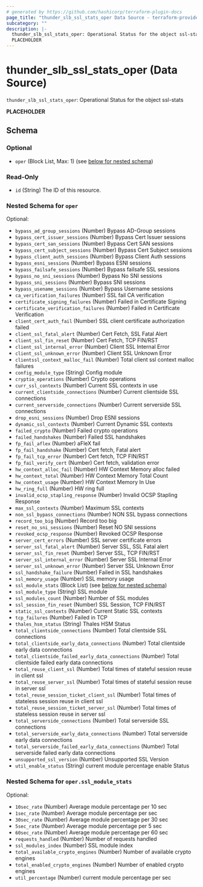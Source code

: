 ```yaml
---
# generated by https://github.com/hashicorp/terraform-plugin-docs
page_title: "thunder_slb_ssl_stats_oper Data Source - terraform-provider-thunder"
subcategory: ""
description: |-
  thunder_slb_ssl_stats_oper: Operational Status for the object ssl-stats
  PLACEHOLDER
---
```


# thunder_slb_ssl_stats_oper (Data Source)

`thunder_slb_ssl_stats_oper`: Operational Status for the object ssl-stats

__PLACEHOLDER__



<!-- schema generated by tfplugindocs -->
## Schema

### Optional

- `oper` (Block List, Max: 1) (see [below for nested schema](#nestedblock--oper))

### Read-Only

- `id` (String) The ID of this resource.

<a id="nestedblock--oper"></a>
### Nested Schema for `oper`

Optional:

- `bypass_ad_group_sessions` (Number) Bypass AD-Group sessions
- `bypass_cert_issuer_sessions` (Number) Bypass Cert Issuer sessions
- `bypass_cert_san_sessions` (Number) Bypass Cert SAN sessions
- `bypass_cert_subject_sessions` (Number) Bypass Cert Subject sessions
- `bypass_client_auth_sessions` (Number) Bypass Client Auth sessions
- `bypass_esni_sessions` (Number) Bypass ESNI sessions
- `bypass_failsafe_sessions` (Number) Bypass failsafe SSL sessions
- `bypass_no_sni_sessions` (Number) Bypass No SNI sessions
- `bypass_sni_sessions` (Number) Bypass SNI sessions
- `bypass_usename_sessions` (Number) Bypass Username sessions
- `ca_verification_failures` (Number) SSL fail CA verification
- `certificate_signing_failures` (Number) Failed in Certificate Signing
- `certificate_verification_failures` (Number) Failed in Certificate Verification
- `client_cert_auth_fail` (Number) SSL client certificate authorization failed
- `client_ssl_fatal_alert` (Number) Cert Fetch, SSL Fatal Alert
- `client_ssl_fin_reset` (Number) Cert Fetch, TCP FIN/RST
- `client_ssl_internal_error` (Number) Client SSL Internal Error
- `client_ssl_unknown_error` (Number) Client SSL Unknown Error
- `clientssl_context_malloc_fail` (Number) Total client ssl context malloc failures
- `config_module_type` (String) Config module
- `cryptio_operations` (Number) Crypto operations
- `curr_ssl_contexts` (Number) Current SSL contexts in use
- `current_clientside_connections` (Number) Current clientside SSL connections
- `current_serverside_connections` (Number) Current serverside SSL connections
- `drop_esni_sessions` (Number) Drop ESNI sessions
- `dynamic_ssl_contexts` (Number) Current Dynamic SSL contexts
- `failed_crypto` (Number) Failed crypto operations
- `failed_handshakes` (Number) Failed SSL handshakes
- `fp_fail_aflex` (Number) aFleX fail
- `fp_fail_handshake` (Number) Cert fetch, Fatal alert
- `fp_fail_tcp_error` (Number) Cert fetch, TCP FIN/RST
- `fp_fail_verify_cert` (Number) Cert fetch, validation error
- `hw_context_alloc_fail` (Number) HW Context Memory alloc failed
- `hw_context_total` (Number) HW Context Memory Total Count
- `hw_context_usage` (Number) HW Context Memory In Use
- `hw_ring_full` (Number) HW ring full
- `invalid_ocsp_stapling_response` (Number) Invalid OCSP Stapling Response
- `max_ssl_contexts` (Number) Maximum SSL contexts
- `non_ssl_bypass_connections` (Number) NON SSL bypass connections
- `record_too_big` (Number) Record too big
- `reset_no_sni_sessions` (Number) Reset NO SNI sessions
- `revoked_ocsp_response` (Number) Revoked OCSP Response
- `server_cert_errors` (Number) SSL server certificate errors
- `server_ssl_fatal_alert` (Number) Server SSL, SSL Fatal alert
- `server_ssl_fin_reset` (Number) Server SSL, TCP FIN/RST
- `server_ssl_internal_error` (Number) Server SSL Internal Error
- `server_ssl_unknown_error` (Number) Server SSL Unknown Error
- `ssl_handshake_failure` (Number) Failed in SSL handshakes
- `ssl_memory_usage` (Number) SSL memory usage
- `ssl_module_stats` (Block List) (see [below for nested schema](#nestedblock--oper--ssl_module_stats))
- `ssl_module_type` (String) SSL module
- `ssl_modules_count` (Number) Number of SSL modules
- `ssl_session_fin_reset` (Number) SSL Session, TCP FIN/RST
- `static_ssl_contexts` (Number) Current Static SSL contexts
- `tcp_failures` (Number) Failed in TCP
- `thales_hsm_status` (String) Thales HSM Status
- `total_clientside_connections` (Number) Total clientside SSL connections
- `total_clientside_early_data_connections` (Number) Total clientside early data connections
- `total_clientside_failed_early_data_connections` (Number) Total clientside failed early data connections
- `total_reuse_client_ssl` (Number) Total times of stateful session reuse in client ssl
- `total_reuse_server_ssl` (Number) Total times of stateful session reuse in server ssl
- `total_reuse_session_ticket_client_ssl` (Number) Total times of stateless session reuse in client ssl
- `total_reuse_session_ticket_server_ssl` (Number) Total times of stateless session reuse in server ssl
- `total_serverside_connections` (Number) Total serverside SSL connections
- `total_serverside_early_data_connections` (Number) Total serverside early data connections
- `total_serverside_failed_early_data_connections` (Number) Total serverside failed early data connections
- `unsupported_ssl_version` (Number) Unsupported SSL Version
- `util_enable_status` (String) current module percentage enable Status

<a id="nestedblock--oper--ssl_module_stats"></a>
### Nested Schema for `oper.ssl_module_stats`

Optional:

- `10sec_rate` (Number) Average module percentage per 10 sec
- `1sec_rate` (Number) Average module percentage per sec
- `30sec_rate` (Number) Average module percentage per 30 sec
- `5sec_rate` (Number) Average module percentage per 5 sec
- `60sec_rate` (Number) Average module percentage per 60 sec
- `requests_handled` (Number) Number of requests handled
- `ssl_modules_index` (Number) SSL module index
- `total_available_crypto_engines` (Number) Number of available crypto engines
- `total_enabled_crypto_engines` (Number) Number of enabled crypto engines
- `util_percentage` (Number) current module percentage per sec


